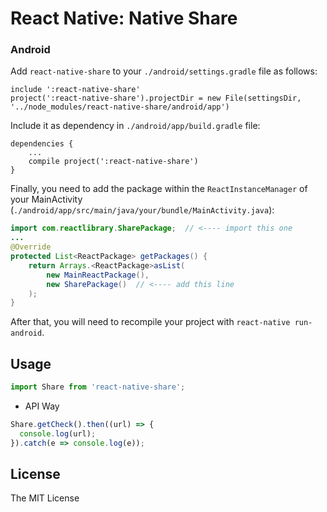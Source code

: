 # React Native: Native Share

### Android

Add `react-native-share` to your `./android/settings.gradle` file as follows:

```text
include ':react-native-share'
project(':react-native-share').projectDir = new File(settingsDir, '../node_modules/react-native-share/android/app')
```

Include it as dependency in `./android/app/build.gradle` file:

```text
dependencies {
    ...
    compile project(':react-native-share')
}
```

Finally, you need to add the package within the `ReactInstanceManager` of your
MainActivity (`./android/app/src/main/java/your/bundle/MainActivity.java`):

```java
import com.reactlibrary.SharePackage;  // <---- import this one
...
@Override
protected List<ReactPackage> getPackages() {
    return Arrays.<ReactPackage>asList(
        new MainReactPackage(),
        new SharePackage()  // <---- add this line
    );
}
```

After that, you will need to recompile
your project with `react-native run-android`.

## Usage

```javascript
import Share from 'react-native-share';
```

- API Way

```javascript
Share.getCheck().then((url) => {
  console.log(url);
}).catch(e => console.log(e));
```

## License
The MIT License
